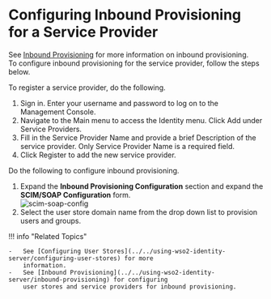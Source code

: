 # Configuring Inbound Provisioning for a Service Provider

See [Inbound Provisioning](../../using-wso2-identity-server/inbound-provisioning) for more information
on inbound provisioning. To configure inbound provisioning for the
service provider, follow the steps below.

To register a service provider, do the following.

1.  Sign in. Enter your username and password to log on to the Management Console. 
2.  Navigate to the Main menu to access the Identity menu. Click Add under Service Providers.
3.  Fill in the Service Provider Name and provide a brief Description of the service provider. Only Service Provider Name is a required field.
4.  Click Register to add the new service provider.

Do the following to configure inbound provisioning.

1.  Expand the **Inbound Provisioning Configuration** section and expand
    the **SCIM/SOAP Configuration** form.  
    ![scim-soap-config](../../assets/img/using-wso2-identity-server/scim-soap-config.png)
2.  Select the user store domain name from the drop down list to
    provision users and groups.

!!! info "Related Topics"

    -   See [Configuring User Stores](../../using-wso2-identity-server/configuring-user-stores) for more
        information.
    -   See [Inbound Provisioning](../../using-wso2-identity-server/inbound-provisioning) for configuring
        user stores and service providers for inbound provisioning.
